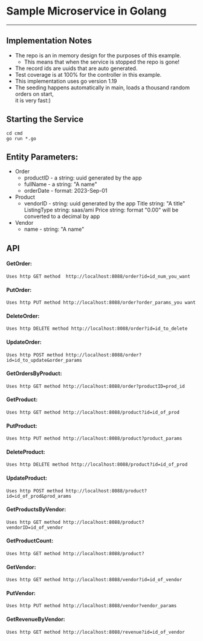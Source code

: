 # Sample Microservice in Golang
***
## Implementation Notes
- The repo is an in memory design for the purposes of this example.
  - This means that when the service is stopped the repo is gone!
- The record ids are uuids that are auto generated.
- Test coverage is at 100% for the controller in this example.
- This implementation uses go version 1.19
- The seeding happens automatically in main, loads a thousand random orders on start,  
  it is very fast:)

## Starting the Service
`cd cmd`  
`go run *.go`  

## Entity Parameters:
- Order
  - productID - a string: uuid generated by the app
  - fullName  - a string: "A name"
  - orderDate - format: 2023-Sep-01
- Product
  - vendorID - string: uuid generated by the app
    Title       string: "A title"
    ListingType string: saas/ami
    Price       string: format "0.00" will be converted to a decimal by app
- Vendor
  - name - string: "A name"

## API

  ####  GetOrder:
    Uses http GET method  http://localhost:8088/order?id=id_num_you_want

  ####  PutOrder:  
    Uses http PUT method http://localhost:8088/order?order_params_you want

  #### DeleteOrder:  
    Uses http DELETE method http://localhost:8088/order?id=id_to_delete

  #### UpdateOrder:
    Uses http POST method http://localhost:8088/order?id=id_to_update&order_params

  #### GetOrdersByProduct:  
    Uses http GET method http://localhost:8088/order?productID=prod_id

  #### GetProduct:
    Uses http GET method http://localhost:8088/product?id=id_of_prod

  #### PutProduct:
    Uses http PUT method http://localhost:8088/product?product_params

  #### DeleteProduct:
    Uses http DELETE method http://localhost:8088/product?id=id_of_prod

  #### UpdateProduct:
    Uses http POST method http://localhost:8088/product?id=id_of_prod&prod_arams

  #### GetProductsByVendor:
    Uses http GET method http://localhost:8088/product?vendorID=id_of_vendor

  #### GetProductCount:
    Uses http GET method http://localhost:8088/product?

  #### GetVendor:
    Uses http GET method http://localhost:8088/vendor?id=id_of_vendor

  #### PutVendor:
    Uses http PUT method http://localhost:8088/vendor?vendor_params

  #### GetRevenueByVendor:
    Uses http GET method http://localhost:8088/revenue?id=id_of_vendor